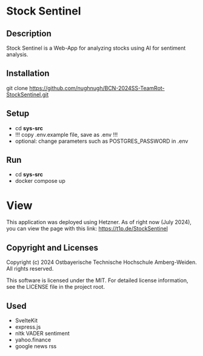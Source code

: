 # Stock Sentinel
## Description 
Stock Sentinel is a Web-App for analyzing stocks using AI for sentiment analysis.

## Installation
git clone https://github.com/nughnugh/BCN-2024SS-TeamRot-StockSentinel.git

## Setup
- cd **sys-src**
- !!! copy .env.example file, save as .env !!!
- optional: change parameters such as POSTGRES_PASSWORD in .env

## Run
- cd **sys-src**
- docker compose up

# View
This application was deployed using Hetzner. As of right now (July 2024), you can view the page with this link: https://t1p.de/StockSentinel

## Copyright and Licenses
Copyright (c) 2024 Ostbayerische Technische Hochschule Amberg-Weiden. All rights reserved.

This software is licensed under the MIT.
For detailed license information, see the LICENSE file in the project root.

## Used
- SvelteKit
- express.js
- nltk VADER sentiment
- yahoo.finance
- google news rss
